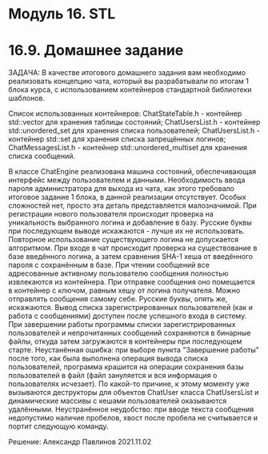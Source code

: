 Модуль 16. STL
=====================================================================
16.9. Домашнее задание
======================

ЗАДАЧА: В качестве итогового домашнего задания вам необходимо реализовать концепцию чата,
который вы разрабатывали по итогам 1 блока курса, с использованием контейнеров стандартной библиотеки шаблонов.


Список использованных контейнеров:
ChatStateTable.h - контейнер std::vector для хранения таблицы состояний;
ChatUsersList.h - контейнер std::unordered_set для хранения списка пользователей;
ChatUsersList.h - контейнер std::set для хранения списка запрещённых логинов;
ChatMessagesList.h - контейнер std::unordered_multiset для хранения списка сообщений.

В классе ChatEngine реализована машина состояний, обеспечивающая интерфейс между пользователем и данными.
Необходимость ввода пароля администратора для выхода из чата, как этого требовало итоговое задание 1 блока, в данной реализации отсутствует. Особых сложностей нет, просто эта деталь представляется малозначимой.
При регистрации нового пользователя происходит проверка на уникальность выбранного логина и добавление в базу. Русские буквы при последующем выводе искажаются - лучше их не использовать. Повторное использование существующего логина не допускается алгоритмом.
При входе в чат происходит проверка на существование в базе введённого логина, а затем сравнения SHA-1 хеша от введённого пароля с сохранённым в базе.
При чтении сообщений все адресованные активному пользователю сообщения полностью извлекаются из контейнера.
При отправке сообщения оно помещается в контейнер с ключом, равным хешу от логина получателя. Можно отправлять сообщения самому себе. Русские буквы, опять же, искажаются.
Вывод списка зарегистрированных пользователей (как и работа с сообщениями) доступен после успешного входа в систему.
При завершении работы программы списки зарегистрированных пользователей и непрочитанных сообщений сохраняются в бинарные файлы, откуда затем загружаются в контейнеры при последующем старте.
Неустанённая ошибка: при выборе пункта "Завершение работы" после того, как была выполнена операция вывода списка пользователей, программа крашится на операции сохранения базы пользователей в файл (файл зануляется и вся информация о пользователях исчезает). По какой-то причине, к этому моменту уже вызываются деструкторы для объектов ChatUser класса ChatUsersList и динамические массивы с кешами пользователей оказываются удалёнными.
Неустранённое неудобство: при вводе текста сообщения недопустимо наличие пробелов, хвост после пробела не считывается и портит следующую команду.

Решение: Александр Павлинов 2021.11.02